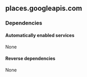 ## places.googleapis.com

### Dependencies

#### Automatically enabled services

None

#### Reverse dependencies

None
